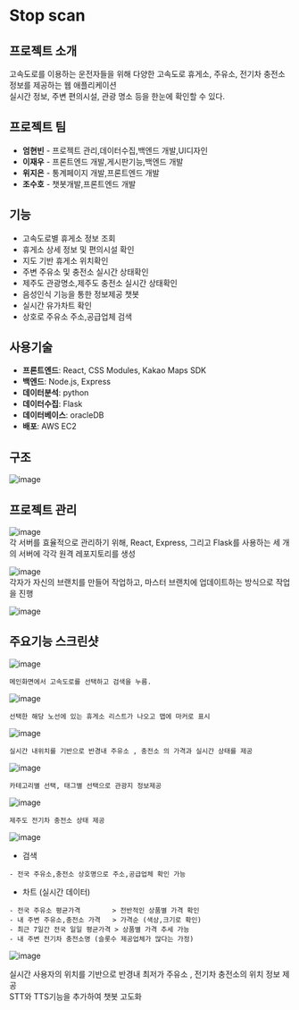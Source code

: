 # Stop scan

## 프로젝트 소개 
고속도로를 이용하는 운전자들을 위해 다양한 고속도로 휴게소, 주유소, 전기차 충전소 정보를 제공하는 웹 애플리케이션<br>
실시간 정보, 주변 편의시설, 관광 명소 등을 한눈에 확인할 수 있다.

## 프로젝트 팀 
- **엄현빈** - 프로젝트 관리,데이터수집,백엔드 개발,UI디자인 
- **이재우** - 프론트엔드 개발,게시판기능,백엔드 개발
- **위지은** - 통계페이지 개발,프론트엔드 개발 
- **조수호** - 챗봇개발,프론트엔드 개발


## 기능
- 고속도로별 휴게소 정보 조회 
- 휴게소 상세 정보 및 편의시설 확인
- 지도 기반 휴게소 위치확인
- 주변 주유소 및 충전소 실시간 상태확인 
- 제주도 관광명소,제주도 충전소 실시간 상태확인
- 음성인식 기능을 통한 정보제공 챗봇
- 실시간 유가차트 확인 
- 상호로 주유소 주소,공급업체 검색

## 사용기술

- **프론트엔드**: React, CSS Modules, Kakao Maps SDK
- **백엔드**: Node.js, Express
- **데이터분석**: python
- **데이터수집**: Flask
- **데이터베이스**: oracleDB
- **배포**: AWS EC2
  
## 구조
![image](./readmeImg/구조.PNG)   


## 프로젝트 관리 

![image](./readmeImg/1.png)   
각 서버를 효율적으로 관리하기 위해, React, Express, 그리고 Flask를 사용하는 세 개의 서버에 각각 원격 레포지토리를 생성

   
![image](./readmeImg/2.png)   
각자가 자신의 브랜치를 만들어 작업하고, 마스터 브랜치에 업데이트하는 방식으로 작업을 진행

![image](./readmeImg/3.png)


## 주요기능 스크린샷 


![image](./readmeImg/메인화면검색.png)   
```
메인화면에서 고속도로를 선택하고 검색을 누름.
```
![image](./readmeImg/동해.png)  
```
선택한 해당 노선에 있는 휴게소 리스트가 나오고 맵에 마커로 표시
```
![image](./readmeImg/주유소찾기.png)   
```
실시간 내위치를 기반으로 반경내 주유소 , 충전소 의 가격과 실시간 상태를 제공
```
![image](./readmeImg/제주관광.png)   
```
카테고리별 선택, 태그별 선택으로 관광지 정보제공
```
![image](./readmeImg/제주전기차충전소.png)
```
제주도 전기차 충전소 상태 제공
```
![image](./readmeImg/통계.png)   
* 검색
```
- 전국 주유소,충전소 상호명으로 주소,공급업체 확인 가능
````
* 차트 (실시간 데이터)
```
- 전국 주유소 평균가격        > 전반적인 상품별 가격 확인  
- 내 주변 주유소,충전소 가격   > 가격순 (색상,크기로 확인) 
- 최근 7일간 전국 일일 평균가격 > 상품별 가격 추세 가능
- 내 주변 전기차 충전소명 (슬롯수 제공업체가 많다는 가정) 
``` 
![image](./readmeImg/챗봇.png) 

실시간 사용자의 위치를 기반으로 반경내 최저가 주유소 , 전기차 충전소의 위치 정보 제공<br>
STT와 TTS기능을 추가하여 챗봇 고도화
   








